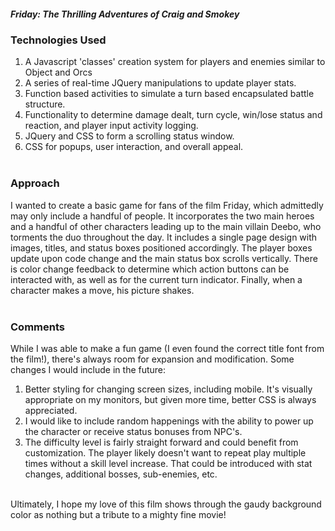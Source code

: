 ##### Friday: The Thrilling Adventures of Craig and Smokey

### Technologies Used
1. A Javascript 'classes' creation system for players and enemies similar to Object and Orcs<br>
2. A series of real-time JQuery manipulations to update player stats.<br>
3. Function based activities to simulate a turn based encapsulated battle structure.<br>
4. Functionality to determine damage dealt, turn cycle, win/lose status and reaction, and player input activity logging.<br>
5. JQuery and CSS to form a scrolling status window.<br>
6. CSS for popups, user interaction, and overall appeal.<br><br>

### Approach
I wanted to create a basic game for fans of the film Friday, which admittedly may only include a handful of people. It incorporates the two main heroes and a handful of other characters leading up to the main villain Deebo, who torments the duo throughout the day. It includes a single page design with images, titles, and status boxes positioned accordingly. The player boxes update upon code change and the main status box scrolls vertically. There is color change feedback to determine which action buttons can be interacted with, as well as for the current turn indicator. Finally, when a character makes a move, his picture shakes. <br><br>

### Comments
While I was able to make a fun game (I even found the correct title font from the film!), there's always room for expansion and modification. Some changes I would include in the future:<br>
1. Better styling for changing screen sizes, including mobile. It's visually appropriate on my monitors, but given more time, better CSS is always appreciated.
2. I would like to include random happenings with the ability to power up the character or receive status bonuses from NPC's. 
3. The difficulty level is fairly straight forward and could benefit from customization. The player likely doesn't want to repeat play multiple times without a skill level increase. That could be introduced with stat changes, additional bosses, sub-enemies, etc.<br><br>

Ultimately, I hope my love of this film shows through the gaudy background color as nothing but a tribute to a mighty fine movie!
